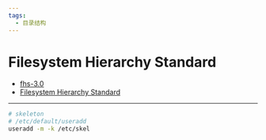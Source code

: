 ```yaml
---
tags:
  - 目录结构
---
```


# Filesystem Hierarchy Standard

- [fhs-3.0](https://refspecs.linuxfoundation.org/FHS_3.0/fhs-3.0.html)
- [Filesystem Hierarchy Standard](https://en.wikipedia.org/wiki/Filesystem_Hierarchy_Standard)

---

```bash
# skeleton
# /etc/default/useradd
useradd -m -k /etc/skel
```
